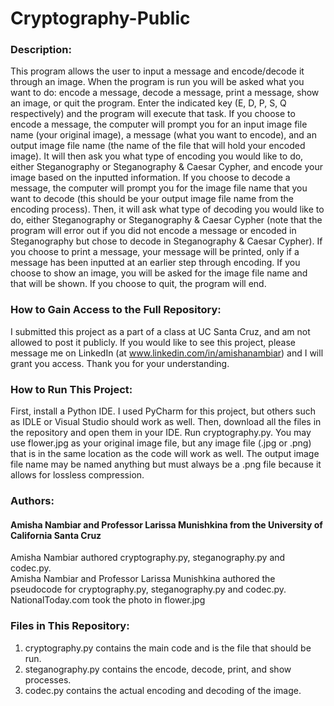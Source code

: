 # Cryptography-Public<br />
### Description:<br />
This program allows the user to input a message and encode/decode it through an image. When the program is run you will be asked what you want to do: encode a message, decode a message, print a message, show an image, or quit the program. Enter the indicated key (E, D, P, S, Q respectively) and the program will execute that task. If you choose to encode a message, the computer will prompt you for an input image file name (your original image), a message (what you want to encode), and an output image file name (the name of the file that will hold your encoded image). It will then ask you what type of encoding you would like to do, either Steganography or Steganography & Caesar Cypher, and encode your image based on the inputted information. If you choose to decode a message, the computer will prompt you for the image file name that you want to decode (this should be your output image file name from the encoding process). Then, it will ask what type of decoding you would like to do, either Steganography or Steganography & Caesar Cypher (note that the program will error out if you did not encode a message or encoded in Steganography but chose to decode in Steganography & Caesar Cypher). If you choose to print a message, your message will be printed, only if a message has been inputted at an earlier step through encoding. If you choose to show an image, you will be asked for the image file name and that will be shown. If you choose to quit, the program will end. 

### How to Gain Access to the Full Repository:<br />
I submitted this project as a part of a class at UC Santa Cruz, and am not allowed to post it publicly. If you would like to see this project, please message me on LinkedIn (at www.linkedin.com/in/amishanambiar) and I will grant you access. Thank you for your understanding.

### How to Run This Project:<br />
First, install a Python IDE. I used PyCharm for this project, but others such as IDLE or Visual Studio should work as well. Then, download all the files in the repository and open them in your IDE. Run cryptography.py. You may use flower.jpg as your original image file, but any image file (.jpg or .png) that is in the same location as the code will work as well. The output image file name may be named anything but must always be a .png file because it allows for lossless compression.

### Authors:<br />
#### Amisha Nambiar and Professor Larissa Munishkina from the University of California Santa Cruz
Amisha Nambiar authored cryptography.py, steganography.py and codec.py.<br />
Amisha Nambiar and Professor Larissa Munishkina authored the pseudocode for cryptography.py, steganography.py and codec.py.<br />
NationalToday.com took the photo in flower.jpg<br />

### Files in This Repository:<br />
1. cryptography.py contains the main code and is the file that should be run.<br />
2. steganography.py contains the encode, decode, print, and show processes.<br />
3. codec.py contains the actual encoding and decoding of the image.<br />
